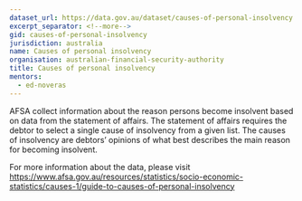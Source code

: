 ```yaml
---
dataset_url: https://data.gov.au/dataset/causes-of-personal-insolvency
excerpt_separator: <!--more-->
gid: causes-of-personal-insolvency
jurisdiction: australia
name: Causes of personal insolvency
organisation: australian-financial-security-authority
title: Causes of personal insolvency
mentors:
  - ed-noveras
---
```


AFSA collect information about the reason persons become insolvent based on data from the statement of affairs. The statement of affairs requires the debtor to select a single cause of insolvency from a given list. The causes of insolvency are debtors’ opinions of what best describes the main reason for becoming insolvent.

<!--more-->

For more information about the data, please visit https://www.afsa.gov.au/resources/statistics/socio-economic-statistics/causes-1/guide-to-causes-of-personal-insolvency